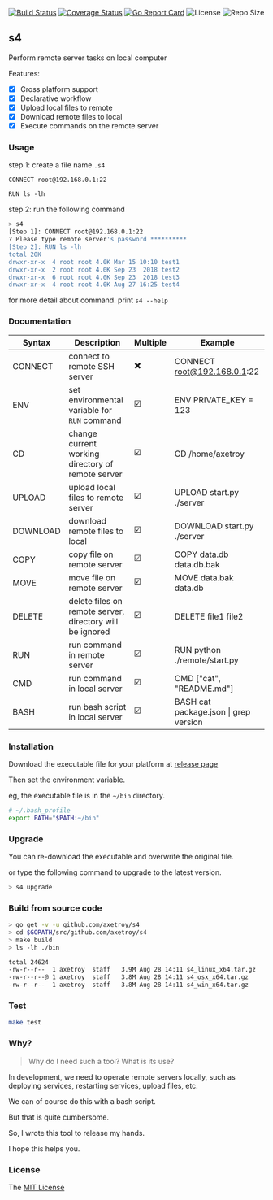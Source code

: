 [![Build Status](https://travis-ci.com/axetroy/s4.svg?branch=master)](https://travis-ci.com/axetroy/s4)
[![Coverage Status](https://coveralls.io/repos/github/axetroy/s4/badge.svg?branch=master)](https://coveralls.io/github/axetroy/s4?branch=master)
[![Go Report Card](https://goreportcard.com/badge/github.com/axetroy/s4)](https://goreportcard.com/report/github.com/axetroy/s4)
![License](https://img.shields.io/github/license/axetroy/s4.svg)
![Repo Size](https://img.shields.io/github/repo-size/axetroy/s4.svg)

## s4

Perform remote server tasks on local computer

Features:

- [x] Cross platform support
- [x] Declarative workflow
- [x] Upload local files to remote
- [x] Download remote files to local
- [x] Execute commands on the remote server

### Usage

step 1: create a file name `.s4`

```s4
CONNECT root@192.168.0.1:22

RUN ls -lh
```

step 2: run the following command

```bash
> s4
[Step 1]: CONNECT root@192.168.0.1:22
? Please type remote server's password **********
[Step 2]: RUN ls -lh
total 20K
drwxr-xr-x  4 root root 4.0K Mar 15 10:10 test1
drwxr-xr-x  2 root root 4.0K Sep 23  2018 test2
drwxr-xr-x  6 root root 4.0K Sep 23  2018 test3
drwxr-xr-x  4 root root 4.0K Aug 27 16:25 test4
```

for more detail about command. print `s4 --help`

### Documentation

| Syntax   | Description                                              | Multiple | Example                               |
| -------- | -------------------------------------------------------- | -------- | ------------------------------------- |
| CONNECT  | connect to remote SSH server                             | ✖️       | CONNECT root@192.168.0.1:22           |
| ENV      | set environmental variable for `RUN` command             | ☑️       | ENV PRIVATE_KEY = 123                 |
| CD       | change current working directory of remote server        | ☑️       | CD /home/axetroy                      |
| UPLOAD   | upload local files to remote server                      | ☑️       | UPLOAD start.py ./server              |
| DOWNLOAD | download remote files to local                           | ☑️       | DOWNLOAD start.py ./server            |
| COPY     | copy file on remote server                               | ☑️       | COPY data.db data.db.bak              |
| MOVE     | move file on remote server                               | ☑️       | MOVE data.bak data.db                 |
| DELETE   | delete files on remote server, directory will be ignored | ☑️       | DELETE file1 file2                    |
| RUN      | run command in remote server                             | ☑️       | RUN python ./remote/start.py          |
| CMD      | run command in local server                              | ☑️       | CMD ["cat", "README.md"]              |
| BASH     | run bash script in local server                          | ☑️       | BASH cat package.json \| grep version |

### Installation

Download the executable file for your platform at [release page](https://github.com/axetroy/s4/releases)

Then set the environment variable.

eg, the executable file is in the `~/bin` directory.

```bash
# ~/.bash_profile
export PATH="$PATH:~/bin"
```

### Upgrade

You can re-download the executable and overwrite the original file.

or type the following command to upgrade to the latest version.

```bash
> s4 upgrade
```

### Build from source code

```bash
> go get -v -u github.com/axetroy/s4
> cd $GOPATH/src/github.com/axetroy/s4
> make build
> ls -lh ./bin

total 24624
-rw-r--r--  1 axetroy  staff   3.9M Aug 28 14:11 s4_linux_x64.tar.gz
-rw-r--r--@ 1 axetroy  staff   3.8M Aug 28 14:11 s4_osx_x64.tar.gz
-rw-r--r--  1 axetroy  staff   3.8M Aug 28 14:11 s4_win_x64.tar.gz
```

### Test

```bash
make test
```

### Why?

> Why do I need such a tool?
> What is its use?

In development, we need to operate remote servers locally, such as deploying services, restarting services, upload files, etc.

We can of course do this with a bash script.

But that is quite cumbersome.

So, I wrote this tool to release my hands.

I hope this helps you.

### License

The [MIT License](https://github.com/axetroy/s4/blob/master/LICENSE)
